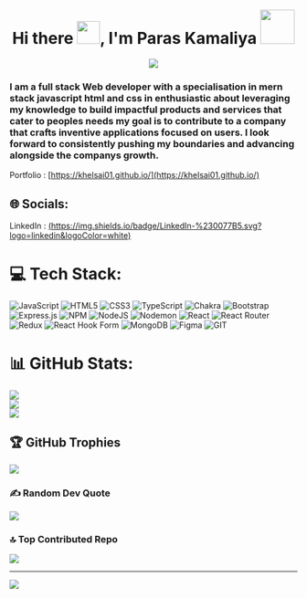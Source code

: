 <h1 align="center">Hi there <img src="https://c.tenor.com/z2xJqhCpneIAAAAM/wave-hand.gif" width="40px">, I'm Paras Kamaliya <img src="https://img.icons8.com/external-others-cattaleeya-thongsriphong/344/external-Boy-user-with-laptop-color-line-others-cattaleeya-thongsriphong.png"  width="60px" /></h1>
  
<p align="center">
<a align="center" href="https://github.com/khelsai01"><img src="https://readme-typing-svg.herokuapp.com?color=0A88B3&lines=Welcome+to+My+GitHub+Profile!;I'm+a+Full+Stack+Web+Developer." /></a>

<p align="center">
<a align="center" href="https://github.com/khelsai01"></a>

<h3>I am a full stack Web developer with a specialisation in mern stack javascript html and css in enthusiastic about leveraging my knowledge to build impactful products and services that cater to peoples needs my goal is to contribute to a company that crafts inventive applications focused on users. I look forward to consistently pushing my boundaries and advancing alongside the companys growth.</h3>

Portfolio : [https://khelsai01.github.io/](https://khelsai01.github.io/)
 ## 🌐 Socials:
LinkedIn : [(https://img.shields.io/badge/LinkedIn-%230077B5.svg?logo=linkedin&logoColor=white)](https://linkedin.com/in/https://www.linkedin.com/in/khelsai-rajwade-77a235258/)

# 💻 Tech Stack:
![JavaScript](https://img.shields.io/badge/javascript-%23323330.svg?style=for-the-badge&logo=javascript&logoColor=%23F7DF1E) ![HTML5](https://img.shields.io/badge/html5-%23E34F26.svg?style=for-the-badge&logo=html5&logoColor=white) ![CSS3](https://img.shields.io/badge/css3-%231572B6.svg?style=for-the-badge&logo=css3&logoColor=white) ![TypeScript](https://img.shields.io/badge/typescript-%23007ACC.svg?style=for-the-badge&logo=typescript&logoColor=white) ![Chakra](https://img.shields.io/badge/chakra-%234ED1C5.svg?style=for-the-badge&logo=chakraui&logoColor=white) ![Bootstrap](https://img.shields.io/badge/bootstrap-%238511FA.svg?style=for-the-badge&logo=bootstrap&logoColor=white) ![Express.js](https://img.shields.io/badge/express.js-%23404d59.svg?style=for-the-badge&logo=express&logoColor=%2361DAFB) ![NPM](https://img.shields.io/badge/NPM-%23CB3837.svg?style=for-the-badge&logo=npm&logoColor=white) ![NodeJS](https://img.shields.io/badge/node.js-6DA55F?style=for-the-badge&logo=node.js&logoColor=white) ![Nodemon](https://img.shields.io/badge/NODEMON-%23323330.svg?style=for-the-badge&logo=nodemon&logoColor=%BBDEAD) ![React](https://img.shields.io/badge/react-%2320232a.svg?style=for-the-badge&logo=react&logoColor=%2361DAFB) ![React Router](https://img.shields.io/badge/React_Router-CA4245?style=for-the-badge&logo=react-router&logoColor=white) ![Redux](https://img.shields.io/badge/redux-%23593d88.svg?style=for-the-badge&logo=redux&logoColor=white) ![React Hook Form](https://img.shields.io/badge/React%20Hook%20Form-%23EC5990.svg?style=for-the-badge&logo=reacthookform&logoColor=white) ![MongoDB](https://img.shields.io/badge/MongoDB-%234ea94b.svg?style=for-the-badge&logo=mongodb&logoColor=white) ![Figma](https://img.shields.io/badge/figma-%23F24E1E.svg?style=for-the-badge&logo=figma&logoColor=white) ![GIT](https://img.shields.io/badge/Git-fc6d26?style=for-the-badge&logo=git&logoColor=white)
# 📊 GitHub Stats:
[![](https://github-readme-stats.vercel.app/api?username=khelsai01&theme=merko&hide_border=true&include_all_commits=true&count_private=true)](https://github-readme-streak-stats.herokuapp.com/?user=khelsai01&theme=prussian&hide_border=false)<br/>
[![](https://github-readme-streak-stats.herokuapp.com/?user=khelsai01&theme=merko&hide_border=true)](https://github-readme-stats.vercel.app/api?username=khelsai01&theme=prussian&hide_border=false&include_all_commits=false&count_private=false)<br/>
[![](https://github-readme-stats.vercel.app/api/top-langs/?username=khelsai01&theme=merko&hide_border=true&include_all_commits=true&count_private=true&layout=compact)](https://github-readme-stats.vercel.app/api/top-langs/?username=khelsai01&theme=prussian&hide_border=false&include_all_commits=false&count_private=false&layout=compact)

## 🏆 GitHub Trophies
![](https://github-profile-trophy.vercel.app/?username=khelsai01&theme=radical&no-frame=false&no-bg=true&margin-w=4)

### ✍️ Random Dev Quote
![](https://quotes-github-readme.vercel.app/api?type=horizontal&theme=radical)

### 🔝 Top Contributed Repo
![](https://github-contributor-stats.vercel.app/api?username=khelsai01&limit=5&theme=gruvbox&combine_all_yearly_contributions=true)

---
[![](https://visitcount.itsvg.in/api?id=khelsai01&icon=0&color=0)](https://visitcount.itsvg.in)

